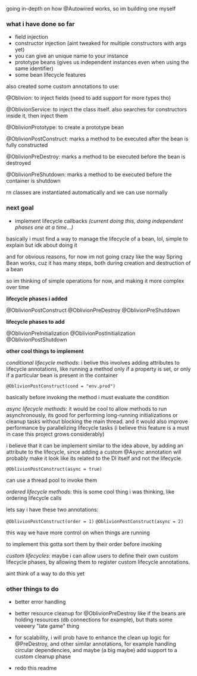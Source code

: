 going in-depth on how @Autowired works, so im building one myself

### what i have done so far

- field injection
- constructor injection (aint tweaked for multiple constructors with args yet)
- you can give an unique name to your instance
- prototype beans (gives us independent instances even when using the same identifier)
- some bean lifecycle features

also created some custom annotations to use:

@Oblivion: to inject fields (need to add support for more types tho)

@OblivionService: to inject the class itself. also searches for constructors inside it, then inject them

@OblivionPrototype: to create a prototype bean

@OblivionPostConstruct: marks a method to be executed after the bean is fully constructed

@OblivionPreDestroy: marks a method to be executed before the bean is destroyed

@OblivionPreShutdown: marks a method to be executed before the container is shutdown 

rn classes are instantiated automatically and we can use normally

### next goal

- implement lifecycle callbacks *(current doing this, doing independent phases one at a time...)*

basically i must find a way to manage the lifecycle of a bean, lol, simple to explain but idk about doing it

and for obvious reasons, for now im not going crazy like the way Spring Bean works, cuz it has many steps, both
during creation and destruction of a bean

so im thinking of simple operations for now, and making it more complex over time

**lifecycle phases i added**

@OblivionPostConstruct
@OblivionPreDestroy
@OblivionPreShutdown

**lifecycle phases to add**

@OblivionPreInitialization
@OblivionPostInitialization
@OblivionPostShutdown

**other cool things to implement**

*conditional lifecycle methods*: i belive this involves adding attributes to lifecycle annotations,
like running a method only if a property is set, or only if a particular bean is present in the container

`@OblivionPostConstruct(cond = "env.prod")`

basically before invoking the method i must evaluate the condition

*async lifecycle methods*: it would be cool to allow methods to run asynchronously, its good for performing
long-running initializations or cleanup tasks without blocking the main thread. and it would also improve performance
by parallelizing lifecycle tasks (i believe this feature is a must in case this project grows considerably)

i believe that it can be implement similar to the idea above, by adding an attribute to the lifecycle, since adding
a custom @Async annotation will probably make it look like its related to the DI itself and not the lifecycle.

`@OblivionPostConstruct(async = true)`

can use a thread pool to invoke them

*ordered lifecycle methods*: this is some cool thing i was thinking, like ordering lifecycle calls

lets say i have these two annotations:

`@OblivionPostConstruct(order = 1)`
`@OblivionPostConstruct(async = 2)`

this way we have more control on when things are running

to implement this gotta sort them by their order before invoking

*custom lifecycles*: maybe i can allow users to define their own custom lifecycle phases, by allowing them to
register custom lifecycle annotations.

aint think of a way to do this yet

### other things to do

- better error handling

- better resource cleanup for @OblivionPreDestroy like if the beans are holding resources (db connections for example), but thats some veeeery "late game" thing

- for scalability, i will prob have to enhance the clean up logic for @PreDestroy, and other similar annotations, for example handling circular dependencies, and maybe
(a big maybe) add support to a custom cleanup phase

- redo this readme

